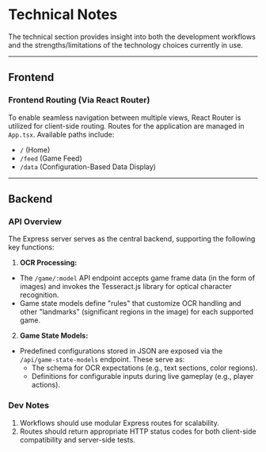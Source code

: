 # Technical Notes

The technical section provides insight into both the development workflows and the strengths/limitations of the technology choices currently in use.

---

## Frontend

### Frontend Routing (Via React Router)
To enable seamless navigation between multiple views, React Router is utilized for client-side routing. Routes for the application are managed in `App.tsx`. Available paths include:
- `/` (Home)
- `/feed` (Game Feed)
- `/data` (Configuration-Based Data Display)

---

## Backend

### API Overview

The Express server serves as the central backend, supporting the following key functions:
1. **OCR Processing:**
  - The `/game/:model` API endpoint accepts game frame data (in the form of images) and invokes the Tesseract.js library for optical character recognition.
  - Game state models define "rules" that customize OCR handling and other "landmarks" (significant regions in the image) for each supported game.

2. **Game State Models:**
  - Predefined configurations stored in JSON are exposed via the `/api/game-state-models` endpoint. These serve as:
    - The schema for OCR expectations (e.g., text sections, color regions).
    - Definitions for configurable inputs during live gameplay (e.g., player actions).

### Dev Notes
1. Workflows should use modular Express routes for scalability.
2. Routes should return appropriate HTTP status codes for both client-side compatibility and server-side tests.